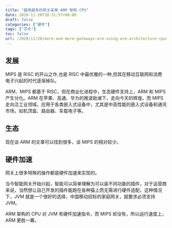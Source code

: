 ```yaml
---
title: "越来越多的网关采用 ARM 架构 CPU"
date: 2020-11-20T10:31:57+08:00
draft: false
categories: ["硬件"]
tags: ["芯片"]
toc: false
url: /2020/11/20/more-and-more-gateways-are-using-arm-architecture-cpus.html
---
```


## 发展

MIPS 是 RISC 的开山之作,也是 RISC 中最优雅的一种,但其在移动互联网和消费电子兴起的时代逐渐掉队。

ARM、MIPS 都基于 RISC，但在商业化进程中，生态硬件支持上，ARM 和 MIPS 产生分化。ARM 在苹果、高通、华为的推波助澜下，走向今天的辉煌。而 MIPS 走向泛工业领域，应用于各类嵌入式设备中，尤其是中高性能的嵌入式设备和通讯市场，如机顶盒、路由器、车载电子等。

## 生态

现在谈 ARM 的文章可以找到很多，谈 MIPS 的相对较少。

## 硬件加速

网关上很多特殊的操作都是硬件加速来实现的。

当今智能网关开始兴起，智能可以简单理解为可以装不同功能的插件，对于运营商来说，当然想让自己开发的插件能跑在各种猫上而无需进行硬件适配，这种情况下，JVM 就是一个很好的选择，中国移动招标的家庭网关，就要求必须支持 JVM。

ARM 架构的 CPU 对 JVM 有硬件加速指令，而 MIPS 却没有，所以运行速度上，ARM 更胜一筹。